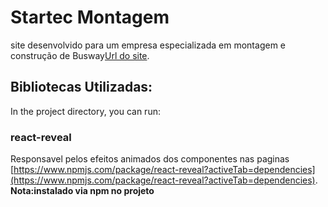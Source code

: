 # Startec Montagem
site desenvolvido para um empresa especializada em montagem e construção de Busway[Url do site](https://startecmontagem.com.br).

## Bibliotecas Utilizadas:

In the project directory, you can run:

### react-reveal

Responsavel pelos efeitos animados dos componentes nas paginas [https://www.npmjs.com/package/react-reveal?activeTab=dependencies](https://www.npmjs.com/package/react-reveal?activeTab=dependencies).
**Nota:instalado via npm no projeto**
